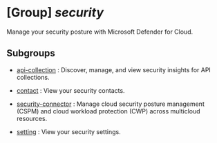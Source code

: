 # [Group] _security_

Manage your security posture with Microsoft Defender for Cloud.

## Subgroups

- [api-collection](/Commands/security/api-collection/readme.md)
: Discover, manage, and view security insights for API collections.

- [contact](/Commands/security/contact/readme.md)
: View your security contacts.

- [security-connector](/Commands/security/security-connector/readme.md)
: Manage cloud security posture management (CSPM) and cloud workload protection (CWP) across multicloud resources.

- [setting](/Commands/security/setting/readme.md)
: View your security settings.
